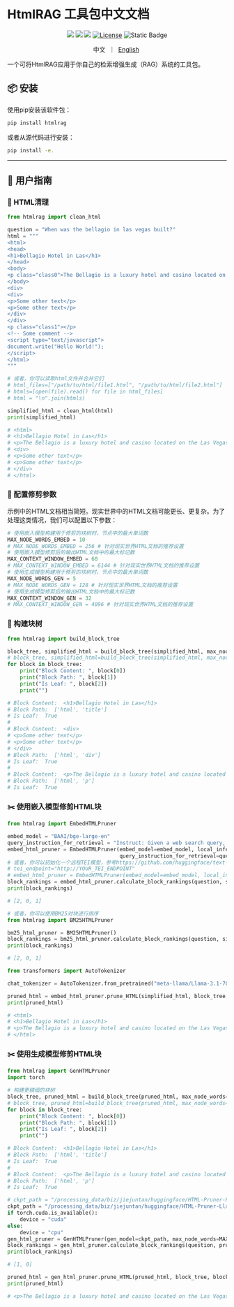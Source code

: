 # HtmlRAG 工具包中文文档

<div align="center">
<a href="https://arxiv.org/pdf/2411.02959" target="_blank"><img src="https://img.shields.io/badge/arXiv-b5212f.svg?logo=arxiv"></a>
<a href="https://github.com/plageon/HtmlRAG" target="_blank"><img src="https://img.shields.io/badge/GitHub-181717?style=flat&logo=github&logoColor=white"></a>
<a href="https://modelscope.cn/models/zstanjj/HTML-Pruner-Llama-1B" target="_blank"><img src="https://custom-icon-badges.demolab.com/badge/ModelScope%20Models-624aff?style=flat&logo=modelscope&logoColor=white"></a>
<a href="https://github.com/plageon/HtmlRAG/blob/main/toolkit/LICENSE"><img alt="License" src="https://img.shields.io/badge/LICENSE-MIT-green"></a>
<a><img alt="Static Badge" src="https://img.shields.io/badge/made_with-Python-blue"></a>
<p>
中文&nbsp ｜ &nbsp<a href="README.md">English</a>&nbsp
</p>
</div>

一个可将HtmlRAG应用于你自己的检索增强生成（RAG）系统的工具包。

## 📦 安装

使用pip安装该软件包：

```bash
pip install htmlrag
```

或者从源代码进行安装：

```bash
pip install -e.
```

---

## 📖 用户指南

### 🧹 HTML清理

```python
from htmlrag import clean_html

question = "When was the bellagio in las vegas built?"
html = """
<html>
<head>
<h1>Bellagio Hotel in Las</h1>
</head>
<body>
<p class="class0">The Bellagio is a luxury hotel and casino located on the Las Vegas Strip in Paradise, Nevada. It was built in 1998.</p>
</body>
<div>
<div>
<p>Some other text</p>
<p>Some other text</p>
</div>
</div>
<p class="class1"></p>
<!-- Some comment -->
<script type="text/javascript">
document.write("Hello World!");
</script>
</html>
"""

# 或者，你可以读取html文件并合并它们
# html_files=["/path/to/html/file1.html", "/path/to/html/file2.html"]
# htmls=[open(file).read() for file in html_files]
# html = "\n".join(htmls)

simplified_html = clean_html(html)
print(simplified_html)

# <html>
# <h1>Bellagio Hotel in Las</h1>
# <p>The Bellagio is a luxury hotel and casino located on the Las Vegas Strip in Paradise, Nevada. It was built in 1998.</p>
# <div>
# <p>Some other text</p>
# <p>Some other text</p>
# </div>
# </html>
```

### 🔧 配置修剪参数

示例中的HTML文档相当简短。现实世界中的HTML文档可能更长、更复杂。为了处理这类情况，我们可以配置以下参数：

```python
# 使用嵌入模型构建用于修剪的块树时，节点中的最大单词数
MAX_NODE_WORDS_EMBED = 10
# MAX_NODE_WORDS_EMBED = 256 # 针对现实世界HTML文档的推荐设置
# 使用嵌入模型修剪后的输出HTML文档中的最大标记数
MAX_CONTEXT_WINDOW_EMBED = 60
# MAX_CONTEXT_WINDOW_EMBED = 6144 # 针对现实世界HTML文档的推荐设置
# 使用生成模型构建用于修剪的块树时，节点中的最大单词数
MAX_NODE_WORDS_GEN = 5
# MAX_NODE_WORDS_GEN = 128 # 针对现实世界HTML文档的推荐设置
# 使用生成模型修剪后的输出HTML文档中的最大标记数
MAX_CONTEXT_WINDOW_GEN = 32
# MAX_CONTEXT_WINDOW_GEN = 4096 # 针对现实世界HTML文档的推荐设置
```

### 🌲 构建块树

```python
from htmlrag import build_block_tree

block_tree, simplified_html = build_block_tree(simplified_html, max_node_words=MAX_NODE_WORDS_EMBED)
# block_tree, simplified_html=build_block_tree(simplified_html, max_node_words=MAX_NODE_WORDS_GEN, zh_char=True) # 针对中文文本
for block in block_tree:
    print("Block Content: ", block[0])
    print("Block Path: ", block[1])
    print("Is Leaf: ", block[2])
    print("")

# Block Content:  <h1>Bellagio Hotel in Las</h1>
# Block Path:  ['html', 'title']
# Is Leaf:  True
# 
# Block Content:  <div>
# <p>Some other text</p>
# <p>Some other text</p>
# </div>
# Block Path:  ['html', 'div']
# Is Leaf:  True
# 
# Block Content:  <p>The Bellagio is a luxury hotel and casino located on the Las Vegas Strip in Paradise, Nevada. It was built in 1998.</p>
# Block Path:  ['html', 'p']
# Is Leaf:  True
```

### ✂️ 使用嵌入模型修剪HTML块

```python
from htmlrag import EmbedHTMLPruner

embed_model = "BAAI/bge-large-en"
query_instruction_for_retrieval = "Instruct: Given a web search query, retrieve relevant passages that answer the query\nQuery: "
embed_html_pruner = EmbedHTMLPruner(embed_model=embed_model, local_inference=True,
                                    query_instruction_for_retrieval=query_instruction_for_retrieval)
# 或者，你可以初始化一个远程TEI模型，参考https://github.com/huggingface/text-embeddings-inference。
# tei_endpoint="http://YOUR_TEI_ENDPOINT"
# embed_html_pruner = EmbedHTMLPruner(embed_model=embed_model, local_inference=False, query_instruction_for_retrieval = query_instruction_for_retrieval, endpoint=tei_endpoint)
block_rankings = embed_html_pruner.calculate_block_rankings(question, simplified_html, block_tree)
print(block_rankings)

# [2, 0, 1]

# 或者，你可以使用BM25对块进行排序
from htmlrag import BM25HTMLPruner

bm25_html_pruner = BM25HTMLPruner()
block_rankings = bm25_html_pruner.calculate_block_rankings(question, simplified_html, block_tree)
print(block_rankings)

# [2, 0, 1]

from transformers import AutoTokenizer

chat_tokenizer = AutoTokenizer.from_pretrained("meta-llama/Llama-3.1-70B-Instruct")

pruned_html = embed_html_pruner.prune_HTML(simplified_html, block_tree, block_rankings, chat_tokenizer, MAX_CONTEXT_WINDOW_EMBED)
print(pruned_html)

# <html>
# <h1>Bellagio Hotel in Las</h1>
# <p>The Bellagio is a luxury hotel and casino located on the Las Vegas Strip in Paradise, Nevada. It was built in 1998.</p>
# </html>
```

### ✂️ 使用生成模型修剪HTML块

```python
from htmlrag import GenHTMLPruner
import torch

# 构建更精细的块树
block_tree, pruned_html = build_block_tree(pruned_html, max_node_words=MAX_NODE_WORDS_GEN)
# block_tree, pruned_html=build_block_tree(pruned_html, max_node_words=MAX_NODE_WORDS_GEN, zh_char=True) # 针对中文文本
for block in block_tree:
    print("Block Content: ", block[0])
    print("Block Path: ", block[1])
    print("Is Leaf: ", block[2])
    print("")

# Block Content:  <h1>Bellagio Hotel in Las</h1>
# Block Path:  ['html', 'title']
# Is Leaf:  True
# 
# Block Content:  <p>The Bellagio is a luxury hotel and casino located on the Las Vegas Strip in Paradise, Nevada. It was built in 1998.</p>
# Block Path:  ['html', 'p']
# Is Leaf:  True

# ckpt_path = "/processing_data/biz/jiejuntan/huggingface/HTML-Pruner-Phi-3.8B"
ckpt_path = "/processing_data/biz/jiejuntan/huggingface/HTML-Pruner-Llama-1B"
if torch.cuda.is_available():
    device = "cuda"
else:
    device = "cpu"
gen_html_pruner = GenHTMLPruner(gen_model=ckpt_path, max_node_words=MAX_NODE_WORDS_GEN, device=device)
block_rankings = gen_html_pruner.calculate_block_rankings(question, pruned_html, block_tree)
print(block_rankings)

# [1, 0]

pruned_html = gen_html_pruner.prune_HTML(pruned_html, block_tree, block_rankings, chat_tokenizer, MAX_CONTEXT_WINDOW_GEN)
print(pruned_html)

# <p>The Bellagio is a luxury hotel and casino located on the Las Vegas Strip in Paradise, Nevada. It was built in 1998.</p>
```
